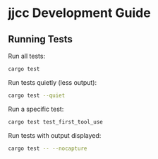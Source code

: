# jjcc Development Guide

## Running Tests

Run all tests:
```bash
cargo test
```

Run tests quietly (less output):
```bash
cargo test --quiet
```

Run a specific test:
```bash
cargo test test_first_tool_use
```

Run tests with output displayed:
```bash
cargo test -- --nocapture
```
